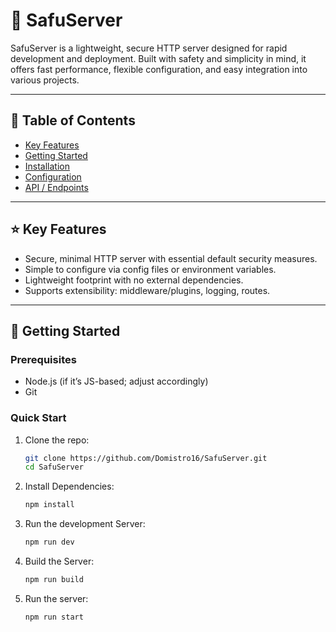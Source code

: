 # 🚀 SafuServer

SafuServer is a lightweight, secure HTTP server designed for rapid development and deployment. Built with safety and simplicity in mind, it offers fast performance, flexible configuration, and easy integration into various projects.

---

## 🧾 Table of Contents
- [Key Features](#key-features)
- [Getting Started](#getting-started)
- [Installation](#installation)
- [Configuration](#configuration)
- [API / Endpoints](#api--endpoints)

---

## ⭐ Key Features
- Secure, minimal HTTP server with essential default security measures.
- Simple to configure via config files or environment variables.
- Lightweight footprint with no external dependencies.
- Supports extensibility: middleware/plugins, logging, routes.

---

## 🚧 Getting Started

### Prerequisites
- Node.js (if it’s JS-based; adjust accordingly)  
- Git

### Quick Start
1. Clone the repo:
   ```bash
   git clone https://github.com/Domistro16/SafuServer.git
   cd SafuServer
   ```
2. Install Dependencies:
    ```bash
    npm install
    ```
3. Run the development Server:
    ```bash
    npm run dev
    ```
4. Build the Server:
    ```bash
    npm run build
    ```
4. Run the server:
    ```bash
    npm run start
    ```

